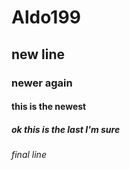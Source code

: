 # Aldo199
## new line
### newer again
#### this is the newest
##### ok this is the last I'm sure
###### final line
